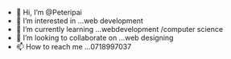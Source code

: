 - 👋 Hi, I’m @Peteripai
- 👀 I’m interested in ...web development
- 🌱 I’m currently learning ...webdevelopment /computer science
- 💞️ I’m looking to collaborate on ...web designing 
- 📫 How to reach me ...0718997037

<!---
Peteripai/Peteripai is a ✨ special ✨ repository because its `README.md` (this file) appears on your GitHub profile.
You can click the Preview link to take a look at your changes.
--->
